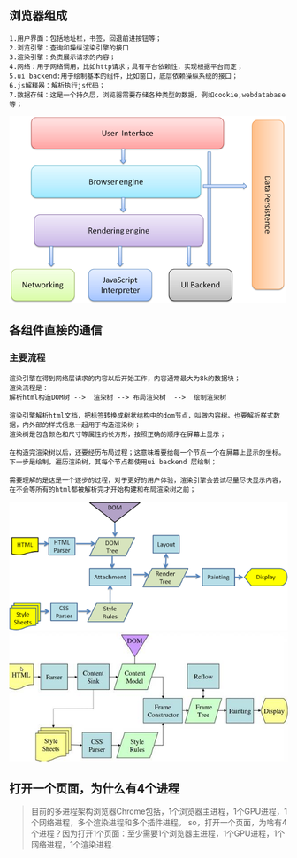 ## 浏览器组成
```
1.用户界面：包括地址栏，书签，回退前进按钮等；
2.浏览引擎：查询和操纵渲染引擎的接口
3.渲染引擎：负责展示请求的内容；
4.网络：用于网络调用，比如http请求；具有平台依赖性，实现根据平台而定；
5.ui backend:用于绘制基本的组件，比如窗口，底层依赖操纵系统的接口；
6.js解释器：解析执行js代码；
7.数据存储：这是一个持久层，浏览器需要存储各种类型的数据，例如cookie,webdatabase等；
```
![浏览器组成](/assets/images/b1.png)
## 各组件直接的通信
### 主要流程
```
渲染引擎在得到网络层请求的内容以后开始工作，内容通常最大为8k的数据块；
渲染流程是：
解析html构造DOM树 -->  渲染树 --> 布局渲染树  -->  绘制渲染树

渲染引擎解析html文档，把标签转换成树状结构中的dom节点，叫做内容树。也要解析样式数据，内外部的样式信息一起用于构造渲染树；
渲染树是包含颜色和尺寸等属性的长方形，按照正确的顺序在屏幕上显示；

在构造完渲染树以后，还要经历布局过程；这意味着要给每一个节点一个在屏幕上显示的坐标。
下一步是绘制，遍历渲染树，其每个节点都使用ui backend 层绘制；

需要理解的是这是一个逐步的过程，对于更好的用户体验，渲染引擎会尝试尽量尽快显示内容，在不会等所有的html都被解析完才开始构建和布局渲染树之前；
```
![Webkit main flow](/assets/images/b2.png)
![Gecko main flow](/assets/images/b3.jpg)

## 打开一个页面，为什么有4个进程
> 目前的多进程架构浏览器Chrome包括，1个浏览器主进程，1个GPU进程，1个网络进程，多个渲染进程和多个插件进程。
so，打开一个页面，为啥有4个进程？因为打开1个页面：至少需要1个浏览器主进程，1个GPU进程，1个网络进程，1个渲染进程.